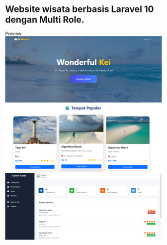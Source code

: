 # Website wisata berbasis Laravel 10 dengan Multi Role.


Preview
![Landing Page](screenshoot/landing.png)
![Another Screenshot](screenshoot/wisata.png)
![Admin Dashboard](screenshoot/admin.png)
